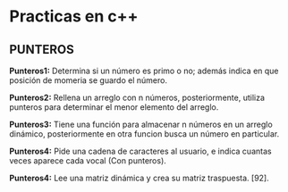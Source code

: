 # Practicas en c++

## PUNTEROS

**Punteros1:** Determina si un número es primo o no; además indica en que posición de momeria se guardo el número.

**Punteros2:** Rellena un arreglo con n números, posteriormente, utiliza punteros para determinar el menor elemento del arreglo.

**Punteros3:** Tiene una función para almacenar n números en un arreglo dinámico, posteriormente en otra funcion busca un número en particular.

**Punteros4:** Pide una cadena de caracteres al usuario, e indica cuantas veces aparece cada vocal (Con punteros).

**Punteros4:** Lee una matriz dinámica y crea su matriz traspuesta. [92].